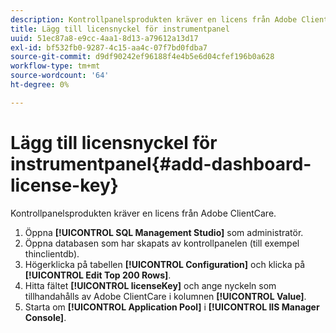 ```yaml
---
description: Kontrollpanelsprodukten kräver en licens från Adobe ClientCare.
title: Lägg till licensnyckel för instrumentpanel
uuid: 51ec87a8-e9cc-4aa1-8d13-a79612a13d17
exl-id: bf532fb0-9287-4c15-aa4c-07f7bd0fdba7
source-git-commit: d9df90242ef96188f4e4b5e6d04cfef196b0a628
workflow-type: tm+mt
source-wordcount: '64'
ht-degree: 0%

---
```


# Lägg till licensnyckel för instrumentpanel{#add-dashboard-license-key}

Kontrollpanelsprodukten kräver en licens från Adobe ClientCare.

1. Öppna **[!UICONTROL SQL Management Studio]** som administratör.
1. Öppna databasen som har skapats av kontrollpanelen (till exempel thinclientdb).
1. Högerklicka på tabellen **[!UICONTROL Configuration]** och klicka på **[!UICONTROL Edit Top 200 Rows]**.
1. Hitta fältet **[!UICONTROL licenseKey]** och ange nyckeln som tillhandahålls av Adobe ClientCare i kolumnen **[!UICONTROL Value]**.
1. Starta om **[!UICONTROL Application Pool]** i **[!UICONTROL IIS Manager Console]**.

